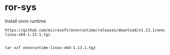 # ror-sys

Install onnx runtime

```
https://github.com/microsoft/onnxruntime/releases/download/v1.13.1/onnxruntime-linux-x64-1.13.1.tgz


tar xzf onnxruntime-linux-x64-1.13.1.tgz
```
